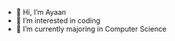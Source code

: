 - 👋 Hi, I’m Ayaan
- 👀 I’m interested in coding
- 🌱 I’m currently majoring in Computer Science

<!---
feberocuous/feberocuous is a ✨ special ✨ repository because its `README.md` (this file) appears on your GitHub profile.
You can click the Preview link to take a look at your changes.
--->
